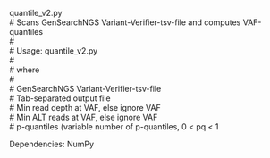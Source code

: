   quantile_v2.py   
	#  Scans GenSearchNGS Variant-Verifier-tsv-file and computes VAF-quantiles      
	#     
	#  Usage:   quantile_v2.py <in> <out> <mincov> <minreads> <pq>       
	#    
	#  where   
	#   
	#  <in>       GenSearchNGS Variant-Verifier-tsv-file    
	#  <out>      Tab-separated output file   
	#  <mincov>   Min read depth at VAF, else ignore VAF   
	#  <minreads> Min ALT reads at VAF, else ignore VAF   
	#  <pq>       p-quantiles (variable number of p-quantiles, 0 < pq < 1    
   
Dependencies: NumPy   
